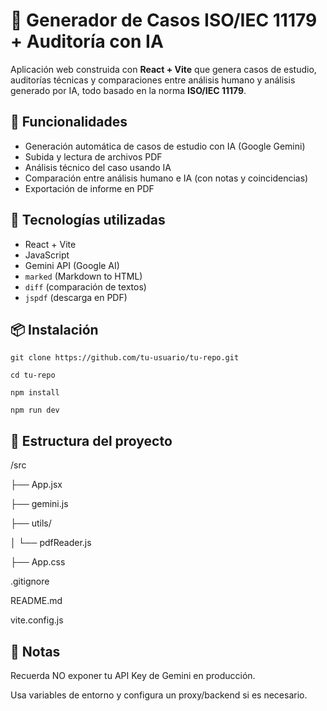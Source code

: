 # 🧠 Generador de Casos ISO/IEC 11179 + Auditoría con IA

Aplicación web construida con **React + Vite** que genera casos de estudio, auditorías técnicas y comparaciones entre análisis humano y análisis generado por IA, todo basado en la norma **ISO/IEC 11179**.

## 🚀 Funcionalidades

- Generación automática de casos de estudio con IA (Google Gemini)
- Subida y lectura de archivos PDF
- Análisis técnico del caso usando IA
- Comparación entre análisis humano e IA (con notas y coincidencias)
- Exportación de informe en PDF

## 🧰 Tecnologías utilizadas

- React + Vite
- JavaScript
- Gemini API (Google AI)
- `marked` (Markdown to HTML)
- `diff` (comparación de textos)
- `jspdf` (descarga en PDF)

## 📦 Instalación

```
git clone https://github.com/tu-usuario/tu-repo.git
```
```
cd tu-repo
```
```
npm install
```
```
npm run dev
```
## 📁 Estructura del proyecto

/src

  ├── App.jsx

  ├── gemini.js

  ├── utils/

  │   └── pdfReader.js

  ├── App.css

.gitignore

README.md

vite.config.js


## 🔐 Notas

Recuerda NO exponer tu API Key de Gemini en producción.

Usa variables de entorno y configura un proxy/backend si es necesario.